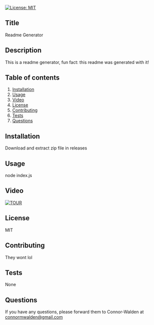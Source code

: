 [![License: MIT](https://img.shields.io/badge/License-MIT-yellow.svg)](https://opensource.org/licenses/MIT)

## Title
Readme Generator

## Description
This is a readme generator, fun fact: this readme was generated with it!

## Table of contents
1. [Installation](#installation)
2. [Usage](#usage)
3. [Video](#video)
4. [License](#license)
5. [Contributing](#contributing)
6. [Tests](#tests)
7. [Questions](#questions)

## Installation
Download and extract zip file in releases

## Usage
node index.js

## Video
[![TOUR](https://img.youtube.com/vi/pO9jw7Mp9Qg/0.jpg)](https://www.youtube.com/watch?v=pO9jw7Mp9Qg)

## License
MIT

## Contributing
They wont lol

## Tests
None

## Questions
If you have any questions, please forward them to Connor-Walden at connormwalden@gmail.com
